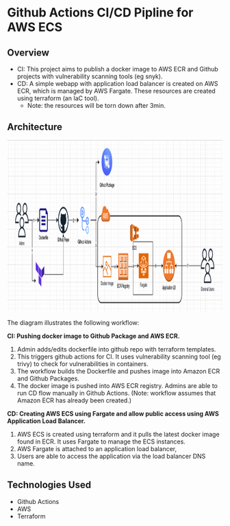 # Github Actions CI/CD Pipline for AWS ECS

## Overview 
- CI: This project aims to publish a docker image to AWS ECR and Github projects with vulnerability scanning tools (eg snyk).
- CD: A simple webapp with application load balancer is created on AWS ECR, which is managed by AWS Fargate. These resources are created using terraform (an IaC tool).
  - Note: the resources will be torn down after 3min.

## Architecture
<img src="image/architecture.png" width="1000" height="400">

The diagram illustrates the following workflow: 

**CI: Pushing docker image to Github Package and AWS ECR.**

1. Admin adds/edits dockerfile into github repo with terraform templates.
2. This triggers github actions for CI. It uses vulnerability scanning tool (eg trivy) to check for vulnerabilities in containers. 
3. The workflow builds the Dockerfile and pushes image into Amazon ECR and Github Packages.
4. The docker image is pushed into AWS ECR registry. Admins are able to run CD flow manually in Github Actions. 
(Note: workflow assumes that Amazon ECR has already been created.)

**CD: Creating AWS ECS using Fargate and allow public access using AWS Application Load Balancer.**

1. AWS ECS is created using terraform and it pulls the latest docker image found in ECR. It uses Fargate to manage the ECS instances. 
2. AWS Fargate is attached to an application load balancer, 
3. Users are able to access the application via the load balancer DNS name.

## Technologies Used 
- Github Actions
- AWS
- Terraform 